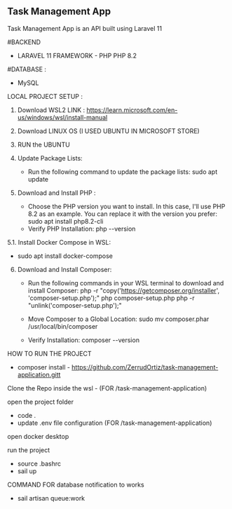 ## Task Management App

Task Management App is an API built using Laravel 11

#BACKEND 
  - LARAVEL 11 FRAMEWORK - PHP PHP 8.2

#DATABASE :
  -  MySQL

LOCAL PROJECT SETUP : 

1. Download WSL2 
LINK : https://learn.microsoft.com/en-us/windows/wsl/install-manual

2. Download LINUX OS (I USED UBUNTU IN MICROSOFT STORE)

3. RUN the UBUNTU

4. Update Package Lists:
	 - Run the following command to update the package lists:
		 sudo apt update

5. Download and Install PHP : 
	 - Choose the PHP version you want to install. In this case, I'll use PHP 8.2 as an example. You can replace it with the version you prefer:
		 sudo apt install php8.2-cli
	 - Verify PHP Installation:
	   php --version

5.1. Install Docker Compose in WSL:
   - sudo apt install docker-compose

6. Download and Install Composer:

	- Run the following commands in your WSL terminal to download and install Composer:
			php -r "copy('https://getcomposer.org/installer', 'composer-setup.php');"
			php composer-setup.php
			php -r "unlink('composer-setup.php');"

	- Move Composer to a Global Location:
			sudo mv composer.phar /usr/local/bin/composer
	- Verify Installation:
		  composer --version


HOW TO RUN THE PROJECT
 - composer install 
		- https://github.com/ZerrudOrtiz/task-management-application.gitt

Clone the Repo inside the wsl - (FOR /task-management-application)

open the project folder
 - code .
 - update .env file configuration (FOR /task-management-application)

open docker desktop

run the project
 - source .bashrc
 - sail up

COMMAND FOR database notification to works 
 - sail artisan queue:work

